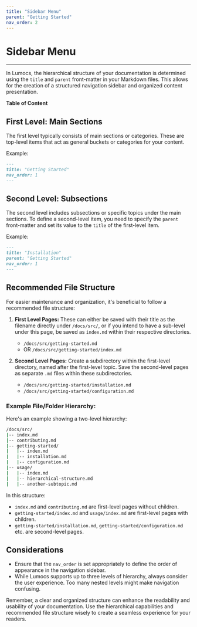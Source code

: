 ```yaml
---
title: "Sidebar Menu"
parent: "Getting Started"
nav_order: 2
---
```


# Sidebar Menu

---

In Lumocs, the hierarchical structure of your documentation is determined using
the `title` and `parent` front-matter in your Markdown files. This allows for
the creation of a structured navigation sidebar and organized content
presentation.

**Table of Content**

<!-- TOC -->

## First Level: Main Sections

The first level typically consists of main sections or categories. These are
top-level items that act as general buckets or categories for your content.

Example:

```markdown
---
title: "Getting Started"
nav_order: 1
---
```

## Second Level: Subsections

The second level includes subsections or specific topics under the main
sections. To define a second-level item, you need to specify the `parent`
front-matter and set its value to the `title` of the first-level item.

Example:

```markdown
---
title: "Installation"
parent: "Getting Started"
nav_order: 1
---
```

## Recommended File Structure

For easier maintenance and organization, it's beneficial to follow a recommended
file structure:

1. **First Level Pages:** These can either be saved with their title as the
   filename directly under `/docs/src/`, or if you intend to have a sub-level
   under this page, be saved as `index.md` within their respective directories.

   - `/docs/src/getting-started.md`
   - OR `/docs/src/getting-started/index.md`

2. **Second Level Pages:** Create a subdirectory within the first-level
   directory, named after the first-level topic. Save the second-level pages as
   separate `.md` files within these subdirectories.

   - `/docs/src/getting-started/installation.md`
   - `/docs/src/getting-started/configuration.md`

### Example File/Folder Hierarchy:

Here's an example showing a two-level hierarchy:

```bash
/docs/src/
|-- index.md
|-- contributing.md
|-- getting-started/
|   |-- index.md
|   |-- installation.md
|   |-- configuration.md
|-- usage/
|   |-- index.md
|   |-- hierarchical-structure.md
|   |-- another-subtopic.md
```

In this structure:

- `index.md` and `contributing.md` are first-level pages without children.
- `getting-started/index.md` and `usage/index.md` are first-level pages with
  children.
- `getting-started/installation.md`, `getting-started/configuration.md` etc. are
  second-level pages.

## Considerations

- Ensure that the `nav_order` is set appropriately to define the order of
  appearance in the navigation sidebar.
- While Lumocs supports up to three levels of hierarchy, always consider the
  user experience. Too many nested levels might make navigation confusing.

Remember, a clear and organized structure can enhance the readability and
usability of your documentation. Use the hierarchical capabilities and
recommended file structure wisely to create a seamless experience for your
readers.
